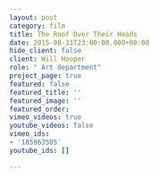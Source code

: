 ```yaml
---
layout: post
category: film
title: The Roof Over Their Heads
date: 2015-08-31T23:00:00.000+00:00
hide_client: false
client: Will Hooper
role: " Art department"
project_page: true
featured: false
featured_title: ''
featured_image: ''
featured_order: 
vimeo_videos: true
youtube_videos: false
vimeo_ids:
- '185963505'
youtube_ids: []

---
```

